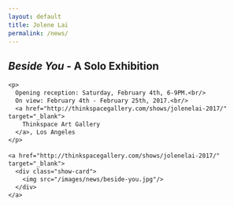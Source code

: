 ```yaml
---
layout: default
title: Jolene Lai
permalink: /news/
---
```


<div class="news">
  <div class="news-item">
    <h2><i>Beside You</i> - A Solo Exhibition</h2>

    <p>
      Opening reception: Saturday, February 4th, 6-9PM.<br/>
      On view: February 4th - February 25th, 2017.<br/>
      <a href="http://thinkspacegallery.com/shows/jolenelai-2017/" target="_blank">
        Thinkspace Art Gallery
      </a>, Los Angeles
    </p>

    <a href="http://thinkspacegallery.com/shows/jolenelai-2017/" target="_blank">
      <div class="show-card">
        <img src="/images/news/beside-you.jpg"/>
      </div>
    </a>
  </div>
</div>

